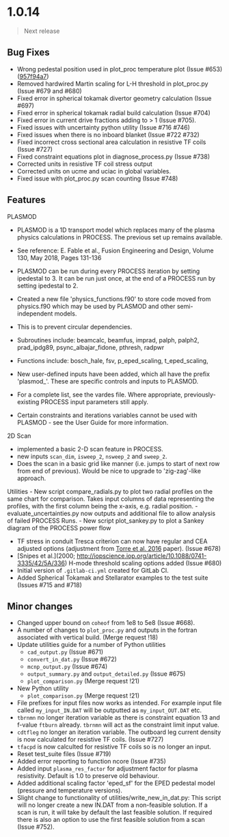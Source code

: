 # 1.0.14

> Next release

## Bug Fixes

- Wrong pedestal position used in plot_proc temperature plot (Issue #653) ([957f94a7](https://git.ccfe.ac.uk/process/process/commit/957f94a723b026f67544fa46548bc8a1be062d35))
- Removed hardwired Martin scaling for L-H threshold in plot_proc.py (Issue #679 and #680)
- Fixed error in spherical tokamak divertor geometry calculation (Issue #697)
- Fixed error in spherical tokamak radial build calculation (Issue #704)
- Fixed error in current drive fractions adding to > 1 (Issue #705).
- Fixed issues with uncertainty python utility (Issue #716 #746)
- Fixed issues when there is no inboard blanket (Issue #722 #732)
- Fixed incorrect cross sectional area calculation in resistive TF coils (Issue #727)
- Fixed constraint equations plot in diagnose_process.py (Issue #738)
- Corrected units in resistive TF coil stress output
- Corrected units on ucme and uciac in global variables.
- Fixed issue with plot_proc.py scan counting (Issue #748)

## Features

PLASMOD
 - PLASMOD is a 1D transport model which replaces many of the plasma physics calculations in PROCESS. The previous set up remains available.
 - See reference: E. Fable et al., Fusion Engineering and Design, Volume 130, May 2018, Pages 131-136
 - PLASMOD can be run during every PROCESS iteration by setting ipedestal to 3. It can be run just once, at the end of a PROCESS run by setting ipedestal to 2.

 - Created a new file 'physics_functions.f90' to store code moved from physics.f90 which may be used by PLASMOD and other semi-independent models.
 - This is to prevent circular dependencies.
 - Subroutines include: beamcalc, beamfus, imprad, palph, palph2, prad_ipdg89, psync_albajar_fidone, pthresh, radpwr
 - Functions include: bosch_hale, fsv, p_eped_scaling, t_eped_scaling,

 - New user-defined inputs have been added, which all have the prefix 'plasmod_'. These are specific controls and inputs to PLASMOD.
 - For a complete list, see the vardes file. Where appropriate, previously-existing PROCESS input parameters still apply.
 - Certain constraints and iterations variables cannot be used with PLASMOD - see the User Guide for more information.

2D Scan
 - implemented a basic 2-D scan feature in PROCESS.
 - new inputs `scan_dim`, `isweep_2`, `nsweep_2` and `sweep_2`.
 - Does the scan in a basic grid like manner (i.e. jumps to start of next row from end of previous). Would be nice to upgrade to 'zig-zag'-like approach.

Utilities
	- New script compare_radials.py to plot two radial profiles on the same chart for comparison. Takes input columns of data representing the profiles, with the first column being the x-axis, e.g. radial position.
	- evaluate_uncertainties.py now outputs and additional file to allow analysis of failed PROCESS Runs.
	- New script plot_sankey.py to plot a Sankey diagram of the PROCESS power flow

- TF stress in conduit Tresca criterion can now have regular and CEA adjusted options 
  (adjustment from [Torre et al. 2016](https://ieeexplore.ieee.org/stamp/stamp.jsp?arnumber=7390035) 
  paper). (Issue #678)
- [Snipes et al.](2000; http://iopscience.iop.org/article/10.1088/0741-3335/42/5A/336) H-mode threshold scaling options added (Issue #680)
- Initial version of `.gitlab-ci.yml` created for GitLab CI.
- Added Spherical Tokamak and Stellarator examples to the test suite (Issues #715 and #718)

## Minor changes

- Changed upper bound on `coheof` from 1e8 to 5e8 (Issue #668).
- A number of changes to `plot_proc.py` and outputs in the fortran associated 
  with vertical build. (Merge request !18)
- Update utilities guide for a number of Python utilities
    - `cad_output.py` (Issue #671)
    - `convert_in_dat.py` (Issue #672)
    - `mcnp_output.py` (Issue #674)
    - `output_summary.py` and `output_detailed.py` (Issue #675)
    - `plot_comparison.py` (Merge request !21)
- New Python utility
    - `plot_comparison.py` (Merge request !21)
- File prefixes for input files now works as intended. For example input file called `my_input_IN.DAT`
  will be outputted as `my_input_OUT.DAT` etc.
- `tbrnmn` no longer iteration variable as there is constraint equation 13 and f-value `ftburn` already. `tbrnmn` will act as the constraint limit input value.
- `cdtfleg` no longer an iteration variable.  The outboard leg current density is now calculated for resistive TF coils. (Issue #727)
- `tfacpd` is now calculted for resistive TF coils so is no longer an input.
- Reset test_suite files (Issue #719)
- Added error reporting to function ncore (Issue #735)
- Added input `plasma_res_factor` for adjustment factor for plasma resistivity. Default is 1.0   to preserve old behaviour.
- Added additional scaling factor 'eped_sf' for the EPED pedestal model (pressure and temperature versions).
- Slight change to functionality of utilities/write_new_in_dat.py: This script will no longer create a new IN.DAT from a non-feasible solution. If a scan is run, it will take by default the last feasible solution. If required there is also an option to use the first feasible solution from a scan (Issue #752).
